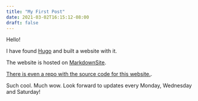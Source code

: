 ```yaml
---
title: "My First Post"
date: 2021-03-02T16:15:12-08:00
draft: false
---
```


Hello!  

I have found [Hugo](https://gohugo.io/) and built a website with it.

The website is hosted on [MarkdownSite](https://markdownsite.com/).

[There is even a repo with the source code for this website.](https://github.com/symkat/hugo.markdownsite.net).

Such cool.  Much wow.  Look forward to updates every Monday, Wednesday and Saturday!
